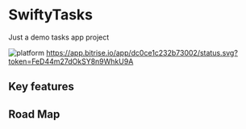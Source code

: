 # SwiftyTasks

Just a demo tasks app project

![platform](https://img.shields.io/badge/platform-iOS-lightgrey) https://app.bitrise.io/app/dc0ce1c232b73002/status.svg?token=FeD44m27dOkSY8n9WhkU9A

## Key features

## Road Map
